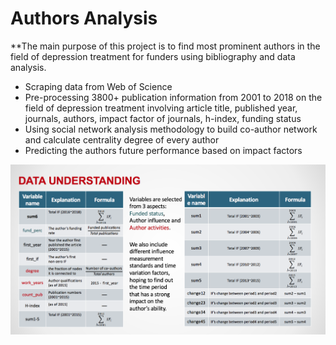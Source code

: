 # Authors Analysis

**The main purpose of this project is to find most prominent authors in the field of depression treatment for funders using bibliography and data analysis.

- Scraping data from Web of Science
- Pre-processing 3800+ publication information from 2001 to 2018 on the field of depression treatment involving article title, published year, journals, authors, impact factor of  journals,  h-index, funding status
- Using social network analysis methodology to build co-author network and calculate centrality degree of every author
- Predicting the authors future performance based on impact factors

![image](images/variables.png)
